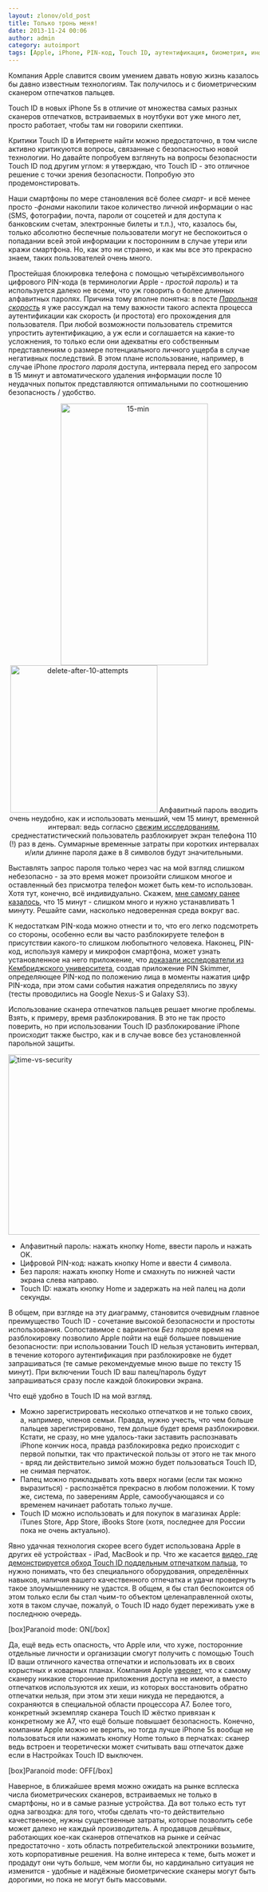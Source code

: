 ```yaml
---
layout: zlonov/old_post
title: Только тронь меня!
date: 2013-11-24 00:06
author: admin
category: autoimport
tags: [Apple, iPhone, PIN-код, Touch ID, аутентификация, биометрия, информационная безопасность, пароль, сканер отпечатков, смартфон]
---
```

Компания Apple славится своим умением давать новую жизнь казалось бы давно известным технологиям. Так получилось и с биометрическим сканером отпечатков пальцев.

Touch ID в новых iPhone 5s в отличие от множества самых разных сканеров отпечатков, встраиваемых в ноутбуки вот уже много лет, просто работает, чтобы там ни говорили скептики.

Критики Touch ID в Интернете найти можно предостаточно, в том числе активно критикуются вопросы, связанные с безопасностью новой технологии. Но давайте попробуем взглянуть на вопросы безопасности Touch ID под другим углом: я утверждаю, что Touch ID - это отличное решение с точки зрения безопасности. Попробую это продемонстировать.

Наши смартфоны по мере становления всё более <em>смарт</em>- и всё менее просто -<em>фонами</em> накопили такое количество личной информации о нас (SMS, фотографии, почта, пароли от соцсетей и для доступа к банковским счетам, электронные билеты и т.п.), что, казалось бы, только абсолютно беспечные пользователи могут не беспокоиться о попадании всей этой информации к посторонним в случае утери или кражи смартфона. Но, как это ни странно, и как мы все это прекрасно знаем, таких пользователей очень много.

Простейшая блокировка телефона с помощью четырёхсимвольного цифрового PIN-кода (в терминологии Apple - <em>простой пароль</em>) и та используется далеко не всеми, что уж говорить о более длинных алфавитных паролях. Причина тому вполне понятна: в посте <a href="https://zlonov.ru/2013/11/password-speed/"><em>Парольная скорость</em></a> я уже рассуждал на тему важности такого аспекта процесса аутентификации как скорость (и простота) его прохождения для пользователя. При любой возможности пользователь стремится упростить аутентификацию, а уж если и соглашается на какие-то усложнения, то только если они адекватны его собственным представлениям о размере потенциального личного ущерба в случае негативных последствий. В этом плане использование, например, в случае iPhone <em>простого пароля</em> доступа, интервала перед его запросом в 15 минут и автоматического удаления информации после 10 неудачных попыток представляются оптимальными по соотношению безопасность / удобство.
<p style="text-align: center;"><a href="/assets/uploads/15-min.png"><img alt="15-min" src="/assets/uploads/15-min-576x1024.png" width="295" height="524" /></a><a href="/assets/uploads/delete-after-10-attempts.png"><img alt="delete-after-10-attempts" src="/assets/uploads/delete-after-10-attempts-576x1024.png" width="295" height="&quot;524" /></a>
Алфавитный пароль вводить очень неудобно, как и использовать меньший, чем 15 минут, временной интервал: ведь согласно <a href="http://n.pr/1aXtfFm" target="_blank">свежим исследованиям</a>, среднестатистический пользователь разблокирует экран телефона 110 (!) раз в день. Суммарные временные затраты при коротких интервалах и/или длинне пароля даже в 8 символов будут значительными.

Выставлять запрос пароля только через час на мой взгляд слишком небезопасно - за это время может произойти слишком многое и оставленный без присмотра телефон может быть кем-то использован. Хотя тут, конечно, всё индивидуально. Скажем, <a href="https://zlonov.ru/2010/12/101001-bezopasnost-iphone/ ">мне самому ранее казалось</a>, что 15 минут - слишком много и нужно устанавливать 1 минуту. Решайте сами, насколько недоверенная среда вокруг вас.

К недостаткам PIN-кода можно отнести и то, что его легко подсмотреть со стороны, особенно если вы часто разблокируете телефон в присутствии какого-то слишком любопытного человека. Наконец, PIN-код, используя камеру и микрофон смартфона, может узнать установленное на него приложение, что <a href="http://bbc.in/1ep4Q09" target="_blank">доказали исследователи из Кембриджского университета</a>, создав приложение PIN Skimmer, определяющее PIN-код по положению лица в моменты нажатия цифр PIN-кода, при этом сами события нажатия определялись по звуку (тесты проводились на Google Nexus-S и Galaxy S3).

Использование сканера отпечатков пальцев решает многие проблемы. Взять, к примеру, время разблокирования. В это не так просто поверить, но при использовании Touch ID разблокирование iPhone происходит также быстро, как и в случае вовсе без установленной парольной защиты.

<a href="/assets/uploads/time-vs-security.png"><img class="aligncenter size-full wp-image-4809" alt="time-vs-security" src="/assets/uploads/time-vs-security.png" width="597" height="361" /></a>
<ul>
	<li>Алфавитный пароль: нажать кнопку Home, ввести пароль и нажать OK.</li>
	<li>Цифровой PIN-код: нажать кнопку Home и ввести 4 символа.</li>
	<li>Без пароля: нажать кнопку Home и смахнуть по нижней части экрана слева направо.</li>
	<li>Touch ID: нажать кнопку Home и задержать на ней палец на доли секунды.</li>
</ul>
В общем, при взгляде на эту диаграмму, становится очевидным главное преимущество Touch ID - сочетание высокой безопасности и простоты использования. Сопоставимое с вариантом <em>Без пароля</em> время на разблокировку позволило Apple пойти на ещё большее повышение безопасности: при использовании Touch ID нельзя установить интервал, в течение которого аутентификация при разблокировке не будет запрашиваться (те самые рекомендуемые мною выше по тексту 15 минут). При включении Touch ID ваш палец/пароль будут запрашиваться сразу после каждой блокировки экрана.

Что ещё удобно в Touch ID на мой взгляд.
<ul>
	<li>Можно зарегистрировать несколько отпечатков и не только своих, а, например, членов семьи. Правда, нужно учесть, что чем больше пальцев зарегистрировано, тем дольше будет время разблокировки. Кстати, не сразу, но мне удалось-таки заставить распознавать iPhone кончик носа, правда разблокировка редко происходит с первой попытки, так что практической пользы от этого не так много - вряд ли действительно зимой можно будет пользоваться Touch ID, не снимая перчаток.</li>
	<li>Палец можно прикладывать хоть вверх ногами (если так можно выразиться) - распознаётся прекрасно в любом положении. К тому же, система, по заверениям Apple, самообучающаяся и со временем начинает работать только лучше.</li>
	<li>Touch ID можно использовать и для покупок в магазинах Apple: iTunes Store, App Store, iBooks Store (хотя, последнее для России пока не очень актуально).</li>
</ul>
Явно удачная технология скорее всего будет использована Apple в других её устройствах - iPad, MacBook и пр. Что же касается <a href="http://bit.ly/IlIvoJ" target="_blank">видео, где демонстрируется обход Touch ID поддельным отпечатком пальца</a>, то нужно понимать, что без специального оборудования, определённых навыков, наличия вашего качественного отпечатка и удачи провернуть такое злоумышленнику не удастся. В общем, я бы стал беспокоится об этом только если бы стал чьим-то объектом целенаправленной охоты, хотя в таком случае, пожалуй, о Touch ID надо будет переживать уже в последнюю очередь.

[box]Paranoid mode: ON[/box]

Да, ещё ведь есть опасность, что Apple или, что хуже, посторонние отдельные личности и организации смогут получить с помощью Touch ID ваши отличного качества отпечатки и использовать их в своих корыстных и коварных планах. Компания Apple <a href="http://on.wsj.com/1iErioR" target="_blank">уверяет</a>, что к самому сканеру никакие сторонние приложения доступа не имеют, а вместо отпечатков используются их хеши, из которых восстановить обратно отпечатки нельзя, при этом эти хеши никуда не передаются, а сохраняются в специальной области процессора A7. Более того, конкретный экземпляр сканера Touch ID жёстко привязан к конкретному же A7, что ещё больше повышает безопасность. Конечно, компании Apple можно не верить, но тогда лучше iPhone 5s вообще не пользоваться или нажимать кнопку Home только в перчатках: сканер ведь встроен и теоретически может считывать ваш отпечаток даже если в Настройках Touch ID выключен.

[box]Paranoid mode: OFF[/box]

Наверное, в ближайшее время можно ожидать на рынке всплеска числа биометрических сканеров, встраиваемых не только в смартфоны, но и в самые разные устройства. Да вот только есть тут одна загвоздка: для того, чтобы сделать что-то действительно качественное, нужны существенные затраты, которые позволить себе может далеко не каждый производитель. А продавцов дешёвых, работающих кое-как сканеров отпечатков на рынке и сейчас предостаточно - хоть область потребительской электроники возьмите, хоть корпоративные решения. На волне интереса к теме, быть может и продадут они чуть больше, чем могли бы, но кардинально ситуация не изменится - удобные и надёжные биометрические сканеры могут быть дорогими, но пока не могут быть массовыми.
